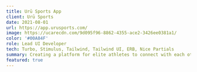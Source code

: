 ```yaml
---
title: Urū Sports App
client: Urū Sports
date: 2021-08-01
url: https://app.urusports.com/
image: https://ucarecdn.com/9d095f96-8862-4355-ace2-3426ee0381a1/
color: '#00A84F'
role: Lead UI Developer
tech: Turbo, Stimulus, Tailwind, Tailwind UI, ERB, Nice Partials
summary: Creating a platform for elite athletes to connect with each other and maximize the impact of their network.
featured: true
---
```


